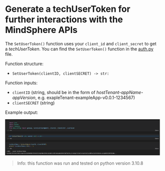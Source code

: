 # Generate a techUserToken for further interactions with the MindSphere APIs

The `SetUserToken()` function uses your `client_id` and `client_secret` to get a *techUserToken*. You can find the `SetUserToken()` function in the [auth.py](auth.py) file.

Function structure:
- `SetUserToken(clientID, clientSECRET) -> str:`

Function inputs:
- `clientID` (string, should be in the form of *hostTenant-appName-appVersion*, e.g. exapleTenant-exampleApp-v0.0.1-1234567)
- `clientSECRET` (string)

Example output:

![auth.png](doc/auth.png)

> Info: this function was run and tested on python version 3.10.8
